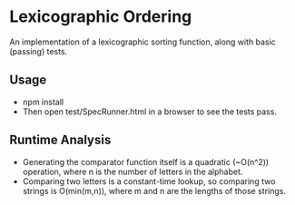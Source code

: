 # Lexicographic Ordering

An implementation of a lexicographic sorting function, along with basic (passing) tests.

## Usage
- npm install
- Then open test/SpecRunner.html in a browser to see the tests pass.

## Runtime Analysis
- Generating the comparator function itself is a quadratic (~O(n^2)) operation, where n is the number of letters in the alphabet.
- Comparing two letters is a constant-time lookup, so comparing two strings is O(min(m,n)), where m and n are the lengths of those strings.
